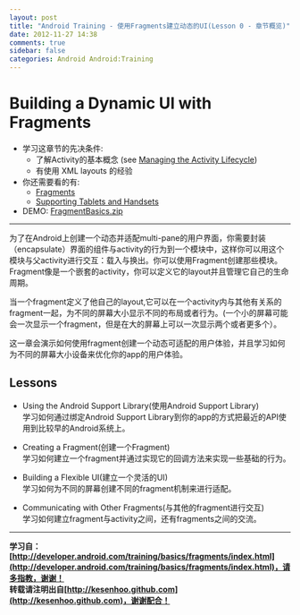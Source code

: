 ```yaml
---
layout: post
title: "Android Training - 使用Fragments建立动态的UI(Lesson 0 - 章节概览)"
date: 2012-11-27 14:38
comments: true
sidebar: false
categories: Android Android:Training
---
```


# Building a Dynamic UI with Fragments

* 学习这章节的先决条件:
	* 了解Activity的基本概念 (see [Managing the Activity Lifecycle](http://developer.android.com/training/basics/activity-lifecycle/index.html))
	* 有使用 XML layouts 的经验
* 你还需要看的有:
	* [Fragments](http://developer.android.com/guide/components/fragments.html)
	* [Supporting Tablets and Handsets](http://developer.android.com/guide/practices/tablets-and-handsets.html)
* DEMO:
[FragmentBasics.zip](http://developer.android.com/shareables/training/FragmentBasics.zip)

<!-- more -->
**********************************
为了在Android上创建一个动态并适配multi-pane的用户界面，你需要封装（encapsulate）界面的组件与activity的行为到一个模块中，这样你可以用这个模块与父activity进行交互：载入与换出。你可以使用Fragment创建那些模块。Fragment像是一个嵌套的activity，你可以定义它的layout并且管理它自己的生命周期。

当一个fragment定义了他自己的layout,它可以在一个activity内与其他有关系的fragment一起，为不同的屏幕大小显示不同的布局或者行为。(一个小的屏幕可能会一次显示一个fragment，但是在大的屏幕上可以一次显示两个或者更多个）。

这一章会演示如何使用fragment创建一个动态可适配的用户体验，并且学习如何为不同的屏幕大小设备来优化你的app的用户体验。

## Lessons
* Using the Android Support Library(使用Android Support Library)  
学习如何通过绑定Android Support Library到你的app的方式把最近的API使用到比较早的Android系统上。

* Creating a Fragment(创建一个Fragment)  
学习如何建立一个fragment并通过实现它的回调方法来实现一些基础的行为。

* Building a Flexible UI(建立一个灵活的UI)  
学习如何为不同的屏幕创建不同的fragment机制来进行适配。

* Communicating with Other Fragments(与其他的fragment进行交互)  
学习如何建立fragment与activity之间，还有fragments之间的交流。


*********************************
**学习自：[http://developer.android.com/training/basics/fragments/index.html](http://developer.android.com/training/basics/fragments/index.html)，请多指教，谢谢！**  
**转载请注明出自[http://kesenhoo.github.com](http://kesenhoo.github.com)，谢谢配合！**







